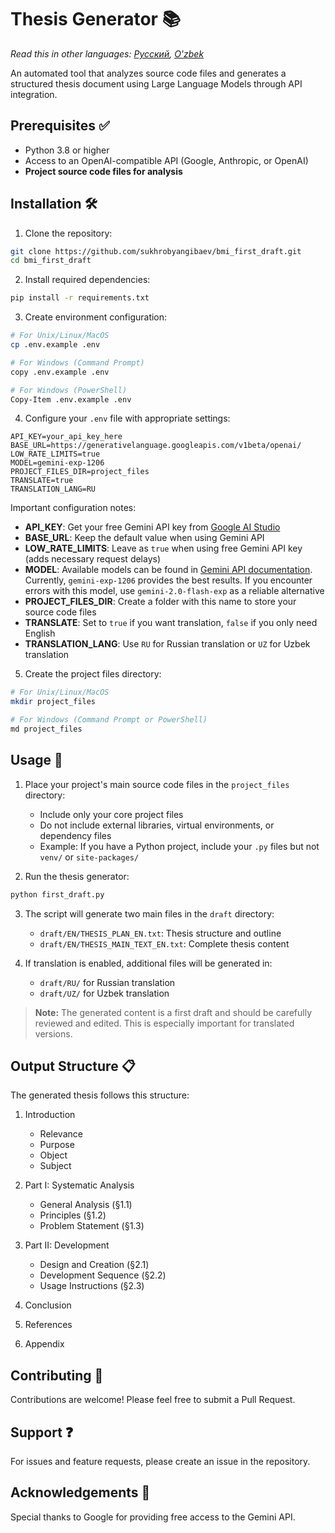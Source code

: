# Thesis Generator 📚

*Read this in other languages: [Русский](docs/translations/README.ru.md), [O'zbek](docs/translations/README.uz.md)*

An automated tool that analyzes source code files and generates a structured thesis document using Large Language Models through API integration.

## Prerequisites ✅

- Python 3.8 or higher
- Access to an OpenAI-compatible API (Google, Anthropic, or OpenAI)
- **Project source code files for analysis**

## Installation 🛠️

1. Clone the repository:
```bash
git clone https://github.com/sukhrobyangibaev/bmi_first_draft.git
cd bmi_first_draft
```

2. Install required dependencies:
```bash
pip install -r requirements.txt
```

3. Create environment configuration:
```bash
# For Unix/Linux/MacOS
cp .env.example .env

# For Windows (Command Prompt)
copy .env.example .env

# For Windows (PowerShell)
Copy-Item .env.example .env
```

4. Configure your `.env` file with appropriate settings:
```env
API_KEY=your_api_key_here
BASE_URL=https://generativelanguage.googleapis.com/v1beta/openai/
LOW_RATE_LIMITS=true
MODEL=gemini-exp-1206
PROJECT_FILES_DIR=project_files
TRANSLATE=true
TRANSLATION_LANG=RU
```

Important configuration notes:

- **API_KEY**: Get your free Gemini API key from [Google AI Studio](https://aistudio.google.com/app/apikey)
- **BASE_URL**: Keep the default value when using Gemini API
- **LOW_RATE_LIMITS**: Leave as `true` when using free Gemini API key (adds necessary request delays)
- **MODEL**: Available models can be found in [Gemini API documentation](https://ai.google.dev/gemini-api/docs/models/gemini). Currently, `gemini-exp-1206` provides the best results. If you encounter errors with this model, use `gemini-2.0-flash-exp` as a reliable alternative
- **PROJECT_FILES_DIR**: Create a folder with this name to store your source code files
- **TRANSLATE**: Set to `true` if you want translation, `false` if you only need English
- **TRANSLATION_LANG**: Use `RU` for Russian translation or `UZ` for Uzbek translation

5. Create the project files directory:
```bash
# For Unix/Linux/MacOS
mkdir project_files

# For Windows (Command Prompt or PowerShell)
md project_files
```

## Usage 🚀

1. Place your project's main source code files in the `project_files` directory:
   - Include only your core project files
   - Do not include external libraries, virtual environments, or dependency files
   - Example: If you have a Python project, include your `.py` files but not `venv/` or `site-packages/`

2. Run the thesis generator:
```bash
python first_draft.py
```

3. The script will generate two main files in the `draft` directory:
   - `draft/EN/THESIS_PLAN_EN.txt`: Thesis structure and outline
   - `draft/EN/THESIS_MAIN_TEXT_EN.txt`: Complete thesis content

4. If translation is enabled, additional files will be generated in:
   - `draft/RU/` for Russian translation
   - `draft/UZ/` for Uzbek translation

> **Note:** The generated content is a first draft and should be carefully reviewed and edited. This is especially important for translated versions.


## Output Structure 📋

The generated thesis follows this structure:

1. Introduction
   - Relevance
   - Purpose
   - Object
   - Subject

2. Part I: Systematic Analysis
   - General Analysis (§1.1)
   - Principles (§1.2)
   - Problem Statement (§1.3)

3. Part II: Development
   - Design and Creation (§2.1)
   - Development Sequence (§2.2)
   - Usage Instructions (§2.3)

4. Conclusion

5. References

6. Appendix

## Contributing 🤝

Contributions are welcome! Please feel free to submit a Pull Request.

## Support ❓

For issues and feature requests, please create an issue in the repository.

## Acknowledgements 🙏

Special thanks to Google for providing free access to the Gemini API.